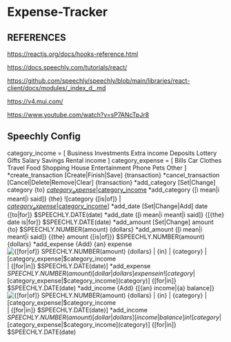 # Expense-Tracker

## REFERENCES

https://reactjs.org/docs/hooks-reference.html

https://docs.speechly.com/tutorials/react/

https://github.com/speechly/speechly/blob/main/libraries/react-client/docs/modules/_index_d_.md

https://v4.mui.com/

https://www.youtube.com/watch?v=sP7ANcTpJr8

## Speechly Config


  category_income = [
    Business
    Investments
    Extra income
    Deposits
    Lottery
    Gifts
    Salary
    Savings
    Rental income
]
category_expense = [
    Bills
    Car
    Clothes
    Travel
    Food
    Shopping
    House
    Entertainment
    Phone
    Pets
    Other
]
*create_transaction [Create|Finish|Save] {transaction}
*cancel_transaction [Cancel|Delete|Remove|Clear] {transaction}
*add_category [Set|Change] category {to} [$category_expense|$category_income](category)
*add_category {[i mean|i meant|i said]} {the} ![category {[is|of]} | [$category_expense|$category_income](category)]
*add_date [Set|Change|Add] date {[to|for]} $SPEECHLY.DATE(date)
*add_date {[i mean|i meant|i said]} {[{the} date is|for]} $SPEECHLY.DATE(date)
*add_amount [Set|Change] amount {to} $SPEECHLY.NUMBER(amount) {dollars}
*add_amount {[i mean|i meant|i said]} {{the} amount {[is|of]}} $SPEECHLY.NUMBER(amount) {dollars}
*add_expense {Add} {an} expense ![{[for|of]} $SPEECHLY.NUMBER(amount) {dollars} | {in} | {category} | [$category_expense|$category_income](category) | {[for|in]} $SPEECHLY.DATE(date)]
*add_expense $SPEECHLY.NUMBER(amount) {[dollar|dollars]} expense {in} ![{category} | [$category_expense|$category_income](category)] {[for|in]} $SPEECHLY.DATE(date)
*add_income {Add} {[{an} income|{a} balance]} ![{[for|of]} $SPEECHLY.NUMBER(amount) {dollars} | {in} | {category} | [$category_expense|$category_income](category) | {[for|in]} $SPEECHLY.DATE(date)]
*add_income $SPEECHLY.NUMBER(amount) {[dollar|dollars]} [income|balance] {in} ![{category} | [$category_expense|$category_income](category)] {[for|in]} $SPEECHLY.DATE(date)

